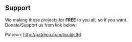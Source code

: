## Support

We making these projects for **FREE** to you all, so if you want. Donate/Support us from link below!


Patreon: <http://patreon.com/licubicltd>
